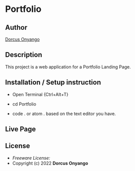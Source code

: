 # Portfolio

## Author

[Dorcus Onyango](https://github.com/daonyango)

## Description

This project is a web application for a Portfolio Landing Page. 

## Installation / Setup instruction
* Open Terminal {Ctrl+Alt+T}

* cd Portfolio

* code . or atom . based on the text editor you have.

## Live Page 

## License
* *Freeware License:*
* Copyright (c) 2022 **Dorcus Onyango**
